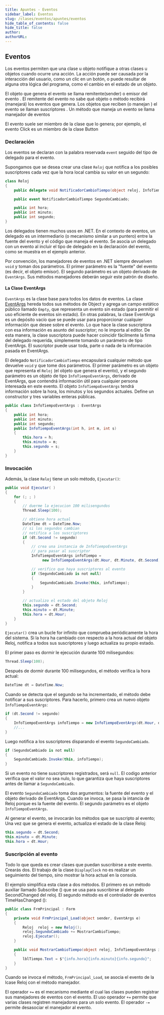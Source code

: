 ```yaml
---
title: Apuntes - Eventos
sidebar_label: Eventos
slug: /clases/eventos/apuntes/eventos
hide_table_of_contents: false
hide_title: false
author: 
authorURL: 
---
```

[//]: # "Los manejadores de eventos no son más que métodos invocados a través de delegados."

## Eventos

Los eventos permiten que una clase u objeto notifique a otras clases u objetos cuando ocurre una acción. La acción puede ser causada por la interacción del usuario, como un clic en un botón, o puede resultar de alguna otra lógica del programa, como el cambio en el estado de un objeto. 

El objeto que genera el evento se llama remitente(sender) o emisor del evento . El remitente del evento no sabe qué objeto o método recibirá (manejará) los eventos que genera. Los objetos que reciben (o manejan ) el evento se llaman suscriptores . Un método que maneja un evento se llama manejador de eventos

El evento suele ser miembro de la clase que lo genera; por ejemplo, el evento Click es un miembro de la clase Button

### Declaración
Los eventos se declaran con la palabra reservada `event` seguido del tipo de delegado para el evento.

Supongamos que se desea crear una clase `Reloj` que notifica a los posibles suscriptores cada vez que la hora local cambia su valor en un segundo:

```csharp
class Reloj 
{
    public delegate void NotificadorCambioTiempo(object reloj, InfoTiempoEventArgs infoTiempo);

    public event NotificadorCambioTiempo SegundoCambiado;

    public int hora;
    public int minuto;
    public int segundo;
}
```
Los delegados tienen muchos usos en .NET. En el contexto de eventos, un delegado es un intermediario (o mecanismo similar a un puntero) entre la fuente del evento y el código que maneja el evento. Se asocia un delegado con un evento al incluir el tipo de delegado en la declaración del evento, como se muestra en el ejemplo anterior.

Por convención, los manejadores de eventos en .NET siempre devuelven `void` y toman dos parámetros. El primer parámetro es la "fuente" del evento (es decir, el objeto emisor). El segundo parámetro es un objeto derivado de `EventArgs`. Sus métodos manejadores deberán seguir este patrón de diseño.

#### La Clase EventArgs

 `EventArgs` es la clase base para todos los datos de eventos. La clase [EventArgs](https://docs.microsoft.com/en-us/dotnet/api/system.eventargs) hereda todos sus métodos de Object y agrega un campo estático público llamado `Empty`, que representa un evento sin estado (para permitir el uso eficiente de eventos sin estado). En otras palabras, la clase EventArgs es un depósito vacío que se puede usar para proporcionar cualquier información que desee sobre el evento. Lo que hace la clase suscriptora con esa información es asunto del suscriptor; no le importa al editor. De esta manera, la clase suscriptora puede hacer coincidir fácilmente la firma del delegado requerida, simplemente tomando un parámetro de tipo EventArgs. El suscriptor puede usar toda, parte o nada de la información pasada en EventArgs.

El delegado `NotificadorCambioTiempo` encapsulará cualquier método que devuelve `void` y que tome dos parámetros. El primer parámetro es un objeto que representa el `Reloj` (el objeto que genera el evento), y el segundo parámetro es un objeto de tipo `InfoTiempoEventArgs`, derivado de EventArgs, que contendrá información útil para cualquier persona interesada en este evento. El objeto `InfoTiempoEventArgs` tendrá información sobre la hora, los minutos y los segundos actuales. Define un constructor y tres variables enteras públicas.

```csharp
public class InfoTiempoEventArgs : EventArgs
{
    public int hora;
    public int minuto;
    public int segundo;
    public InfoTiempoEventArgs(int h, int m, int s)
    {
        this.hora = h;
        this.minuto = m;
        this.segundo = s;
    }
}
```

### Invocación

Además, la clase `Reloj` tiene un solo método, `Ejecutar()`:

```csharp
public void Ejecutar( )
{
    for (; ; )
    {
        // duerme la ejecucion 100 milisengundos
        Thread.Sleep(100);

        // obtiene hora actual
        DateTime dt = DateTime.Now;
        // si los segundos cambian
        // notifica a los suscriptores
        if (dt.Second != segundo)
        {
            // crea una instancia de InfoTiempoEventArgs
            // para pasar al suscriptor
            InfoTiempoEventArgs infoTiempo = 
                 new InfoTiempoEventArgs(dt.Hour, dt.Minute, dt.Second);

            // verifico que haya suscriptores al evento
            if (SegundoCambiado is not null)
            {
                SegundoCambiado.Invoke(this, infoTiempo);
            }
        }

        // actualizo el estado del objeto Reloj
        this.segundo = dt.Second;
        this.minuto = dt.Minute;
        this.hora = dt.Hour;
    }
}
```
`Ejecutar()` crea un bucle for infinito que comprueba periódicamente la hora del sistema. Si la hora ha cambiado con respecto a la hora actual del objeto Reloj, notifica a todos sus suscriptores y luego actualiza su propio estado.

El primer paso es dormir le ejecución durante 100 milisegundos:
```csharp
Thread.Sleep(100);
```

Después de dormir durante 100 milisegundos, el método verifica la hora actual:

```csharp
DateTime dt = DateTime.Now;
```

Cuando se detecta que el segundo se ha incrementado, el método debe notificar a sus suscriptores. Para hacerlo, primero crea un nuevo objeto `InfoTiempoEventArgs`:

```csharp
if (dt.Second != segundo)
{
    InfoTiempoEventArgs infoTiempo = new InfoTiempoEventArgs(dt.Hour, dt.Minute, dt.Second);
    //...
}
```

Luego notifica a los suscriptores disparando el evento `SegundoCambiado`. 


```csharp
if (SegundoCambiado is not null)
{
    SegundoCambiado.Invoke(this, infoTiempo);
}
```

Si un evento no tiene suscriptores registrados, será `null`. El codigo anterior verifica que el valor no sea nulo, lo que garantiza que haya suscriptores antes de llamar a `SegundoCambiado`.

El evento `SegundoCambiado` toma dos argumentos: la fuente del evento y el objeto derivado de EventArgs. Cuando se invoca, se pasa la intancia de Reloj porque es la fuente del evento. El segundo parámetro es el objeto `InfoTiempoEventArgs`.

Al generar el evento, se invocarán los métodos que se suscripto al evento; Una vez que se genera el evento, actualiza el estado de la clase Reloj:


```csharp
this.segundo = dt.Second;
this.minuto = dt.Minute;
this.hora = dt.Hour;
```

### Suscripción al evento

Todo lo que queda es crear clases que puedan suscribirse a este evento. Crearás dos. El trabajo de la clase `DisplayClock` no es realizar un seguimiento del tiempo, sino mostrar la hora actual en la consola.

El ejemplo simplifica esta clase a dos métodos. El primero es un método auxiliar llamado Subscribe () que se usa para suscribirse al delegado SecondChanged del reloj. El segundo método es el controlador de eventos TimeHasChanged ():

```csharp
public class FrmPrincipal : Form
{
    private void FrmPrincipal_Load(object sender, EventArgs e)
    {
        Reloj  reloj = new Reloj();
        reloj.SegundoCambiado += MostrarCambioTiempo;
        reloj.Ejecutar();
    }

    public void MostrarCambioTiempo(object reloj, InfoTiempoEventArgs info)
    {
        lblTiempo.Text = $"{info.hora}{info.minuto}{info.segundo}";
    }
}
```

Cuando se invoca el método, `FrmPrincipal_Load`, se asocia el evento de la lcase Reloj con el método manejador.

 El operador `+=` es el mecanismo mediante el cual las clases pueden registrar sus manejadores de eventos con el evento. El uso operador `+=` permite que varias clases registren manejadores para un solo evento. El operador `-=` permite desasociar el manejador al evento.
 
